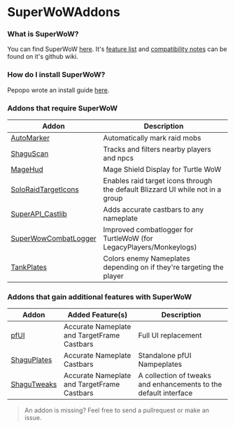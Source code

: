 # SuperWoWAddons

### What is SuperWoW?
You can find SuperWoW [here](https://github.com/balakethelock/SuperWoW). It's [feature list](https://github.com/balakethelock/SuperWoW/wiki/Features) and [compatibility notes](https://github.com/balakethelock/SuperWoW/wiki/Compability-with-other-mods) can be found on it's github wiki.

### How do I install SuperWoW?
Pepopo wrote an install guide [here](https://github.com/pepopo978/SuperwowInstallation).

### Addons that require SuperWoW
| Addon  | Description |
| - | - |
| [AutoMarker](https://github.com/MarcelineVQ/AutoMarker) | Automatically mark raid mobs |
| [ShaguScan](https://github.com/shagu/shaguscan) | Tracks and filters nearby players and npcs  |
| [MageHud](https://github.com/pepopo978/MageHud) | Mage Shield Display for Turtle WoW |
|  [SoloRaidTargetIcons](https://github.com/refaim/SoloRaidTargetIcons) | Enables raid target icons through the default Blizzard UI while not in a group |
| [SuperAPI_Castlib](https://github.com/balakethelock/SuperAPI_Castlib) |  Adds accurate castbars to any nameplate |
| [SuperWowCombatLogger](https://github.com/pepopo978/SuperWowCombatLogger) | Improved combatlogger for TurtleWoW (for LegacyPlayers/Monkeylogs)  |
| [TankPlates](https://github.com/MarcelineVQ/TankPlates) | Colors enemy Nameplates depending on if they're targeting the player |

### Addons that gain additional features with SuperWoW
| Addon | Added Feature(s) | Description |
| - | - | - |
| [pfUI](https://github.com/shagu/pfUI) | Accurate Nameplate and TargetFrame Castbars | Full UI replacement |
| [ShaguPlates](https://github.com/shagu/ShaguPlates) | Accurate Nameplate Castbars | Standalone pfUI Nampeplates |
| [ShaguTweaks](https://github.com/shagu/ShaguTweaks) | Accurate Nameplate and TargetFrame Castbars | A collection of tweaks and enhancements to the default  interface  |




> An addon is missing? Feel free to send a pullrequest or make an issue.